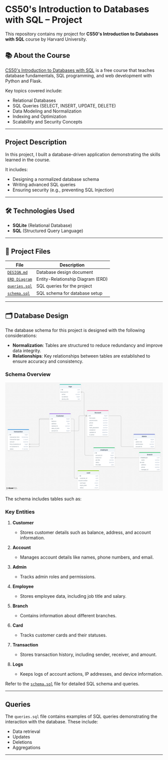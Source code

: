 # CS50's Introduction to Databases with SQL – Project

This repository contains my project for **CS50's Introduction to Databases with SQL** course by Harvard University.

## 📚 About the Course

[CS50's Introduction to Databases with SQL](https://cs50.harvard.edu/sql/) is a free course that teaches database fundamentals, SQL programming, and web development with Python and Flask.

Key topics covered include:
- Relational Databases
- SQL Queries (SELECT, INSERT, UPDATE, DELETE)
- Data Modeling and Normalization
- Indexing and Optimization
- Scalability and Security Concepts

---

## Project Description

In this project, I built a database-driven application demonstrating the skills learned in the course.

It includes:
- Designing a normalized database schema
- Writing advanced SQL queries
- Ensuring security (e.g., preventing SQL Injection)
---
## 🛠 Technologies Used

- **SQLite** (Relational Database)
- **SQL** (Structured Query Language)

---

## 📂 Project Files

| File | Description |
|------|-------------|
| [`DESIGN.md`](./cs50-databases-project/DESIGN.md) | Database design document |
| [`ERD Diagram`](./cs50-databases-project/erd%20bank.png) | Entity-Relationship Diagram (ERD) |
| [`queries.sql`](./cs50-databases-project/queries.sql) | SQL queries for the project |
| [`schema.sql`](./cs50-databases-project/schema.sql) | SQL schema for database setup |

---

## 🗂 Database Design

The database schema for this project is designed with the following considerations:
- **Normalization**: Tables are structured to reduce redundancy and improve data integrity.
- **Relationships**: Key relationships between tables are established to ensure accuracy and consistency.

### Schema Overview

![ERD](./cs50-databases-project/erd%20bank.png)

The schema includes tables such as:
### Key Entities

1. **Customer**
   - Stores customer details such as balance, address, and account information.

2. **Account**
   - Manages account details like names, phone numbers, and email.

3. **Admin**
   - Tracks admin roles and permissions.

4. **Employee**
   - Stores employee data, including job title and salary.

5. **Branch**
   - Contains information about different branches.

6. **Card**
   - Tracks customer cards and their statuses.

7. **Transaction**
   - Stores transaction history, including sender, receiver, and amount.

8. **Logs**
   - Keeps logs of account actions, IP addresses, and device information.

Refer to the [`schema.sql`](./cs50-databases-project/schema.sql) file for detailed SQL schema and queries.

---

##  Queries

The `queries.sql` file contains examples of SQL queries demonstrating the interaction with the database. These include:
- Data retrieval
- Updates
- Deletions
- Aggregations

---
